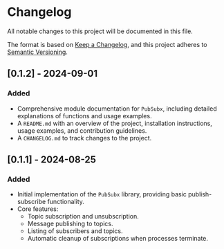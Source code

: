 # Changelog

All notable changes to this project will be documented in this file.

The format is based on [Keep a Changelog](https://keepachangelog.com/en/1.0.0/), and this project adheres to [Semantic Versioning](https://semver.org/spec/v2.0.0.html).

## [0.1.2] - 2024-09-01

### Added
- Comprehensive module documentation for `PubSubx`, including detailed explanations of functions and usage examples.
- A `README.md` with an overview of the project, installation instructions, usage examples, and contribution guidelines.
- A `CHANGELOG.md` to track changes to the project.

## [0.1.1] - 2024-08-25

### Added
- Initial implementation of the `PubSubx` library, providing basic publish-subscribe functionality.
- Core features:
  - Topic subscription and unsubscription.
  - Message publishing to topics.
  - Listing of subscribers and topics.
  - Automatic cleanup of subscriptions when processes terminate.
